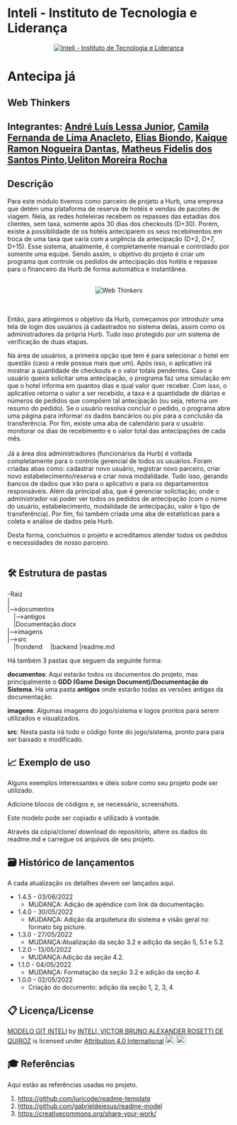 # Inteli - Instituto de Tecnologia e Liderança 

<p align="center">
<a href= "https://www.inteli.edu.br/"><img src="https://www.inteli.edu.br/wp-content/uploads/2021/08/20172028/marca_1-2.png" alt="Inteli - Instituto de Tecnologia e Liderança" border="0"></a>
</p>

# Antecipa já

## Web Thinkers

## Integrantes: <a href="https://www.linkedin.com/in/andrelessajr/">André Luís Lessa Junior</a>, <a href="https://www.linkedin.com/in/camila-anacleto-63101312b/">Camila Fernanda de Lima Anacleto</a>, <a href="https://www.linkedin.com/in/eliasbiondo/">Elias Biondo</a>, <a href="https://www.linkedin.com/in/kaique-ramon-6975751a3/">Kaique Ramon Nogueira Dantas</a>, <a href="https://www.linkedin.com/in/matheus-fidelis-680520232/">Matheus Fidelis dos Santos Pinto</a>,<a href="https://www.linkedin.com/in/uelitonrocha">Ueliton Moreira Rocha</a>

## Descrição

Para este módulo tivemos como parceiro de projeto a Hurb, uma empresa que detém uma plataforma de reserva de hotéis e vendas de pacotes de viagem. Nela, as redes hoteleiras recebem os repasses das estadias dos clientes, sem taxa, somente após 30 dias dos checkouts (D+30). Porém, existe a possibilidade de os hotéis anteciparem os seus recebimentos em troca de uma taxa que varia com a urgência da antecipação (D+2, D+7, D+15). Esse sistema, atualmente, é completamente manual e controlado por somente uma equipe. Sendo assim, o objetivo do projeto é criar um programa que controle os pedidos de antecipação dos hotéis e repasse para o financeiro da Hurb de forma automática e instantânea. 
<br><br>
<p align="center">
<img src="https://adalove.inteli.edu.br/newada-img/groups/c61902ab-4ad1-4270-ae44-45126d0344f2.png" alt="Web Thinkers" border="0">
</p>



<br><br>
Então, para atingirmos o objetivo da Hurb, começamos por introduzir uma tela de login dos usuários já cadastrados no sistema delas, assim como os administradores da própria Hurb. Tudo isso protegido por um sistema de verificação de duas etapas. 

Na área de usuários, a primeira opção que tem é para selecionar o hotel em questão (caso a rede possua mais que um). Após isso, o aplicativo irá mostrar a quantidade de checkouts e o valor totais pendentes. Caso o usuário queira solicitar uma antecipação, o programa faz uma simulação em que o hotel informa em quantos dias e qual valor quer receber. Com isso, o aplicativo retorna o valor a ser recebido, a taxa e a quantidade de diárias e números de pedidos que compõem tal antecipação (ou seja, retorna um resumo do pedido). Se o usuário resolva concluir o pedido, o programa abre uma página para informar os dados bancários ou pix para a conclusão da transferência. Por fim, existe uma aba de calendário para o usuário monitorar os dias de recebimento e o valor total das antecipações de cada mês. 
<br><br>
Já a área dos administradores (funcionários da Hurb) é voltada completamente para o controle gerencial de todos os usuários. Foram criadas abas como: cadastrar novo usuário, registrar novo parceiro, criar novo estabelecimento/reserva e criar nova modalidade. Tudo isso, gerando bancos de dados que irão para o aplicativo e para os departamentos responsáveis. Além da principal aba, que é gerenciar solicitação; onde o administrador vai poder ver todos os pedidos de antecipação (com o nome do usuário, estabelecimento, modalidade de antecipação, valor e tipo de transferência). Por fim, foi também criada uma aba de estatísticas para a coleta e análise de dados pela Hurb. 

Desta forma, concluímos o projeto e acreditamos atender todos os pedidos e necessidades de nosso parceiro. 
<br><br>

## 🛠 Estrutura de pastas

-Raiz<br>
|<br>
|-->documentos<br>
  &emsp;|-->antigos<br>
  &emsp;|Documentação.docx<br>
|-->imagens<br>
|-->src<br>
  &emsp;|frondend
  &emsp;|backend
|readme.md<br>


Há também 3 pastas que seguem da seguinte forma:

<b>documentos</b>: Aqui estarão todos os documentos do projeto, mas principalmente o <b>GDD (Game Design Document)/Documentação do Sistema</b>. Há uma pasta <b>antigos</b> onde estarão todas as versões antigas da documentação.


<b>imagens</b>: Algumas imagens do jogo/sistema e logos prontos para serem utilizados e visualizados.

<b>src</b>: Nesta pasta irá todo o código fonte do jogo/sistema, pronto para para ser baixado e modificado.


## 📈 Exemplo de uso

Alguns exemplos interessantes e úteis sobre como seu projeto pode ser utilizado.

Adicione blocos de códigos e, se necessário, screenshots.

Este modelo pode ser copiado e utilizado à vontade.

Através da cópia/clone/ download do repositório, altere os dados do readme.md e carregue os arquivos de seu projeto.



## 🗃 Histórico de lançamentos

A cada atualização os detalhes devem ser lançados aqui.

* 1.4.5 - 03/06/2022
    * MUDANÇA: Adição de apêndice com link da documentação.
* 1.4.0 - 30/05/2022
    * MUDANÇA: Adição da arquitetura do sistema e visão geral no
formato big picture.
* 1.3.0 - 27/05/2022
    * MUDANÇA:Atualização da seção 3.2 e adição da seção 5, 5.1 e
5.2.
* 1.2.0 - 13/05/2022
    * MUDANÇA:Adição da seção 4.2.
* 1.1.0 - 04/05/2022
    * MUDANÇA: Formatação da seção 3.2 e adição da seção 4.
* 1.0.0 - 02/05/2022
    * Criação do documento: adição da seção 1, 2, 3, 4

## 📋 Licença/License

<p xmlns:cc="http://creativecommons.org/ns#" xmlns:dct="http://purl.org/dc/terms/"><a property="dct:title" rel="cc:attributionURL" href="https://github.com/Spidus/Teste_Final_1">MODELO GIT INTELI</a> by <a rel="cc:attributionURL dct:creator" property="cc:attributionName" href="https://www.yggbrasil.com.br/vr">INTELI, VICTOR BRUNO ALEXANDER ROSETTI DE QUIROZ</a> is licensed under <a href="http://creativecommons.org/licenses/by/4.0/?ref=chooser-v1" target="_blank" rel="license noopener noreferrer" style="display:inline-block;">Attribution 4.0 International<img style="height:22px!important;margin-left:3px;vertical-align:text-bottom;" src="https://mirrors.creativecommons.org/presskit/icons/cc.svg?ref=chooser-v1"><img style="height:22px!important;margin-left:3px;vertical-align:text-bottom;" src="https://mirrors.creativecommons.org/presskit/icons/by.svg?ref=chooser-v1"></a></p>

## 🎓 Referências

Aqui estão as referências usadas no projeto.

1. <https://github.com/iuricode/readme-template>
2. <https://github.com/gabrieldejesus/readme-model>
3. <https://creativecommons.org/share-your-work/>
